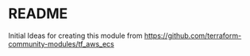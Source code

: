 # README #
Initial Ideas for creating this module from 
https://github.com/terraform-community-modules/tf_aws_ecs
